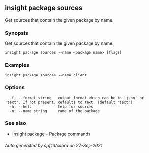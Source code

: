 ## insight package sources

Get sources that contain the given package by name.

### Synopsis

Get sources that contain the given package by name.

```
insight package sources --name <package name> [flags]
```

### Examples

```
insight package sources --name client
```

### Options

```
  -f, --format string   output format which can be in 'json' or 'text'. If not present, defaults to text. (default "text")
  -h, --help            help for sources
  -n, --name string     name of the package
```

### See also

* [insight package](insight_package.md)	 - Package commands

###### Auto generated by spf13/cobra on 27-Sep-2021
